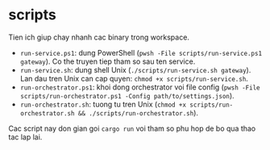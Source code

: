 # scripts

Tien ich giup chay nhanh cac binary trong workspace.
- `run-service.ps1`: dung PowerShell (`pwsh -File scripts/run-service.ps1 gateway`). Co the truyen tiep tham so sau ten service.
- `run-service.sh`: dung shell Unix (`./scripts/run-service.sh gateway`). Lan dau tren Unix can cap quyen: `chmod +x scripts/run-service.sh`.
- `run-orchestrator.ps1`: khoi dong orchestrator voi file config (`pwsh -File scripts/run-orchestrator.ps1 -Config path/to/settings.json`).
- `run-orchestrator.sh`: tuong tu tren Unix (`chmod +x scripts/run-orchestrator.sh && ./scripts/run-orchestrator.sh`).

Cac script nay don gian goi `cargo run` voi tham so phu hop de bo qua thao tac lap lai.
